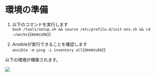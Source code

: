 # 環境の準備

1. 以下のコマンドを実行します  
`bash /tools/setup.sh && source /etc/profile.d/init-env.sh && cd ~/works`{{execute}}

2. Ansibleが実行できることを確認します  
`ansible -m ping -i inventory all`{{execute}}

以下の環境が構築されます。

![](https://raw.githubusercontent.com/sensq/katacoda-scenarios/main/test/img/arch.drawio.svg)
